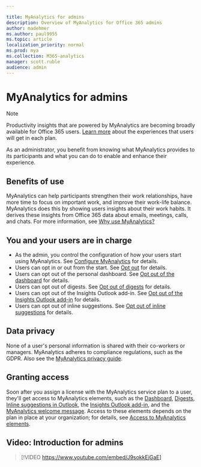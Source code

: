 ```yaml
---

title: MyAnalytics for admins
description: Overview of MyAnalytics for Office 365 admins
author: madehmer
ms.author: paul9955
ms.topic: article
localization_priority: normal 
ms.prod: mya
ms.collection: M365-analytics
manager: scott.ruble
audience: admin
---
```


# MyAnalytics for admins

> [!Note]
> Productivity insights that are powered by MyAnalytics are becoming broadly available for Office 365 users. [Learn more](./plans-environments.md) about the experiences that users will get in each plan.

As an administrator, you benefit from knowing what MyAnalytics provides to its participants and what you can do to enable and enhance their experience.

## Benefits of use

MyAnalytics can help participants strengthen their work relationships, have more time to focus on important work, and improve their work-life balance. MyAnalytics does this by showing users insights about their work habits. It derives these insights from Office 365 data about emails, meetings, calls, and chats. For more information, see [Why use MyAnalytics?](better-work-habits.md)

## You and your users are in charge

* As the admin, you control the configuration of how your users start using MyAnalytics. See [Configure MyAnalytics](../setup/configure-myanalytics.md) for details.
* Users can opt in or out from the start. See [Opt out](../use/opt-out-of-mya.md) for details.
* Users can opt out of the personal dashboard. See [Opt out of the dashboard](../use/dashboard-2.md#opt-out-of-the-myanalytics-dashboard) for details.
* Users can opt out of digests. See [Opt out of digests](../use/email-digest-2.md#opt-out-of-digests) for details.
* Users can opt out of the Insights Outlook add-in. See [Opt out of the Insights Outlook add-in](../use/add-in.md#opt-out-of-the-insights-outlook-add-in) for details.
* Users can opt out of inline suggestions. See [Opt out of inline suggestions](../use/mya-notifications.md#opt-out-of-inline-suggestions) for details.

## Data privacy

None of a user's personal information is shared with their co-workers or managers. MyAnalytics adheres to compliance regulations, such as the GDPR. Also see the [MyAnalytics privacy guide](privacy-guide.md).

## Granting access

Soon after you assign a license with the MyAnalytics service plan to a user, they'll get access to MyAnalytics elements, such as the [Dashboard](../use/dashboard-2.md), [Digests](../use/email-digest-2.md), [Inline suggestions in Outlook](../use/mya-notifications.md), the [Insights Outlook add-in](../use/add-in.md), and the [MyAnalytics welcome message](../use/mya-welcome-email.md).
Access to these elements depends on the plan in place at your organization; for details, see [Access to MyAnalytics elements](plans-environments.md#access-to-myanalytics-elements).

## Video: Introduction for admins

> [!VIDEO https://www.youtube.com/embed/J9sokkEjGaE]
